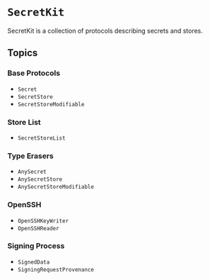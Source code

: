 # ``SecretKit``

SecretKit is a collection of protocols describing secrets and stores.

## Topics

### Base Protocols

- ``Secret``
- ``SecretStore``
- ``SecretStoreModifiable``

### Store List

- ``SecretStoreList``

### Type Erasers

- ``AnySecret``
- ``AnySecretStore``
- ``AnySecretStoreModifiable``

### OpenSSH 

- ``OpenSSHKeyWriter``
- ``OpenSSHReader``

### Signing Process

- ``SignedData``
- ``SigningRequestProvenance``
